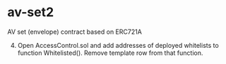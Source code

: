 # av-set2
AV set (envelope) contract based on ERC721A

4) Open AccessControl.sol and add addresses of deployed whitelists to function Whitelisted(). Remove template row from that function.

